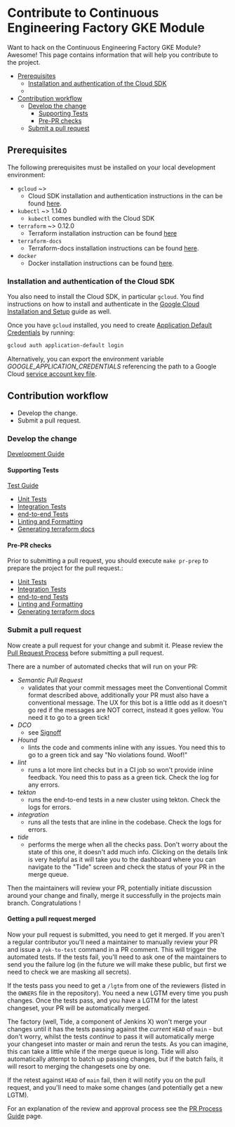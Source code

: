 # Contribute to Continuous Engineering Factory GKE Module
Want to hack on the Continuous Engineering Factory GKE Module? Awesome! This page contains information that will help you contribute to the project.

<!-- TOC -->
- [Prerequisites](#prerequisites)
  * [Installation and authentication of the Cloud SDK](#installation-and-authentication-of-the-cloud-sdk)
  * 
- [Contribution workflow](#Contribution-workflow)
  * [Develop the change](#Develop-the-change)
    * [Supporting Tests](#supporting-tests)
    * [Pre-PR checks](#pre-pr-checks)
  * [Submit a pull request](#Submit-a-pull-request)

<!-- /TOC -->

## Prerequisites
The following prerequisites must be installed on your local development environment:

- `gcloud` ~>
  * Cloud SDK installation and authentication instructions in the can be found [here](#Installation-and-authentication-of-the-Cloud-SDK).
- `kubectl` ~> 1.14.0
  - `kubectl` comes bundled with the Cloud SDK
- `terraform` ~> 0.12.0
  - Terraform installation instruction can be found [here](https://learn.hashicorp.com/terraform/getting-started/install)
- `terraform-docs`
  * Terraform-docs installation instructions can be found [here](https://terraform-docs.io/user-guide/installation/).
- `docker`
  * Docker installation instructions can be found [here](https://docs.docker.com/install/linux/docker-ce/ubuntu/).

### Installation and authentication of the Cloud SDK
You also need to install the Cloud SDK, in particular `gcloud`.
You find instructions on how to install and authenticate in the [Google Cloud Installation and Setup](https://cloud.google.com/deployment-manager/docs/step-by-step-guide/installation-and-setup) guide as well.

Once you have `gcloud` installed, you need to create [Application Default Credentials](https://cloud.google.com/sdk/gcloud/reference/auth/application-default/login) by running:

```bash
gcloud auth application-default login
```

Alternatively, you can export the environment variable _GOOGLE\_APPLICATION\_CREDENTIALS_ referencing the path to a Google Cloud [service account key file](https://cloud.google.com/iam/docs/creating-managing-service-account-keys).
## Contribution workflow
<!-- ToDo: add Contribution Workflow content-->

 - Develop the change.
 - Submit a pull request.

### Develop the change
<!-- ToDo: Add content -->
[Development Guide](./docs/contributors/DEV_GUIDE.md)

#### Supporting Tests
<!-- ToDo: Add content -->
[Test Guide](./docs/contributors/TEST_GUIDE.md)

- [Unit Tests](./docs/contributors/TEST_GUIDE.md#unit-testing)
- [Integration Tests](./docs/contributors/TEST_GUIDE.md#integration-testing)
- [end-to-end Tests](./docs/contributors/TEST_GUIDE.md#end-to-end-testing)
- [Linting and Formatting](./docs/contributors/DEV_GUIDE.md#Linting-and-Formatting)
- [Generating terraform docs](./docs/contributors/DEV_GUIDE.md#Generating-terraform-docs)

#### Pre-PR checks
Prior to submitting a pull request, you should execute `make pr-prep` to prepare the project for the pull request.:

- [Unit Tests](./docs/contributors/DEV_GUIDE.md#unit-testing)
- [Integration Tests](./docs/contributors/DEV_GUIDE.md#integration-testing)
- [end-to-end Tests](./docs/contributors/DEV_GUIDE.md#end-to-end-testing)
- [Linting and Formatting](./docs/contributors/DEV_GUIDE.md#Linting-and-Formatting)
- [Generating terraform docs](./docs/contributors/DEV_GUIDE.md#Generating-terraform-docs)

### Submit a pull request 
Now create a pull request for your change and submit it. Please review the [Pull Request Process](./PR_PROCESS.md) before submitting a pull request. 

There are a number of automated checks that will run on your PR:

- _Semantic Pull Request_
  * validates that your commit messages meet the Conventional Commit format described above, additionally your PR must also have a conventional message. The UX for this bot is a little odd as it doesn't go red if the messages are NOT correct, instead it goes yellow. You need it to go to a green tick!
- _DCO_ 
  * see [Signoff](./docs/contributors/DEV_GUIDE.md#signoff)
- _Hound_ 
  * lints the code and comments inline with any issues. You need this to go to a green tick and say "No violations found. Woof!"
- _lint_ 
  * runs a lot more lint checks but in a CI job so won't provide inline feedback. You need this to pass as a green tick. Check the log for any errors.
- _tekton_ 
  * runs the end-to-end tests in a new cluster using tekton. Check the logs for errors.
- _integration_
  * runs all the tests that are inline in the codebase. Check the logs for errors.
- _tide_ 
  * performs the merge when all the checks pass. Don't worry about the state of this one, it doesn't add much info. Clicking on the details link is very helpful as it will take you to the dashboard where you can navigate to the "Tide" screen and check the status of your PR in the merge queue.

Then the maintainers will review your PR, potentially initiate discussion around your change and finally, merge it successfully in the projects main branch. Congratulations !

#### Getting a pull request merged
Now your pull request is submitted, you need to get it merged. If you aren't a regular contributor you'll need a maintainer to manually review your PR and issue a `/ok-to-test` command in a PR comment. This will trigger the automated tests. If the tests fail, you'll need to ask one of the maintainers to send you the failure log (in the future we will make these public, but first we need to check we are masking all secrets).

If the tests pass you need to get a `/lgtm` from one of the reviewers (listed in the `OWNERS` file in the repository). You need a new LGTM every time you push changes. Once the tests pass, and you have a LGTM for the latest changeset, your PR will be automatically merged.

The factory (well, Tide, a component of Jenkins X) won't merge your changes until it has the tests passing against the *current* `HEAD` of `main` - but don't worry, whilst the tests *continue* to pass it will automatically merge your changeset into master or main and rerun the tests. As you can imagine, this can take a little while if the merge queue is long. Tide will also automatically attempt to batch up passing changes, but if the batch fails, it will resort to merging the changesets one by one.

If the retest against `HEAD` of `main` fail, then it will notify you on the pull request, and you'll need to make some changes (and potentially get a new LGTM).

For an explanation of the review and approval process see the [PR Process Guide][pr-guide] page.


[pr-guide]: ./docs/contributors/PR_GUIDE.md
[release-new-version]: https://www.terraform.io/docs/registry/modules/publish.html#releasing-new-versions
[docker-engine]: https://www.docker.com/products/docker-engine
[flake8]: http://flake8.pycqa.org/en/latest/
[gofmt]: https://golang.org/cmd/gofmt/
[google-cloud-sdk]: https://cloud.google.com/sdk/install
[hadolint]: https://github.com/hadolint/hadolint
[inspec]: https://inspec.io/
[kitchen-terraform]: https://github.com/newcontext-oss/kitchen-terraform
[kitchen]: https://kitchen.ci/
[make]: https://en.wikipedia.org/wiki/Make_(software)
[shellcheck]: https://www.shellcheck.net/
[terraform-docs]: https://github.com/segmentio/terraform-docs
[terraform]: https://terraform.io/

